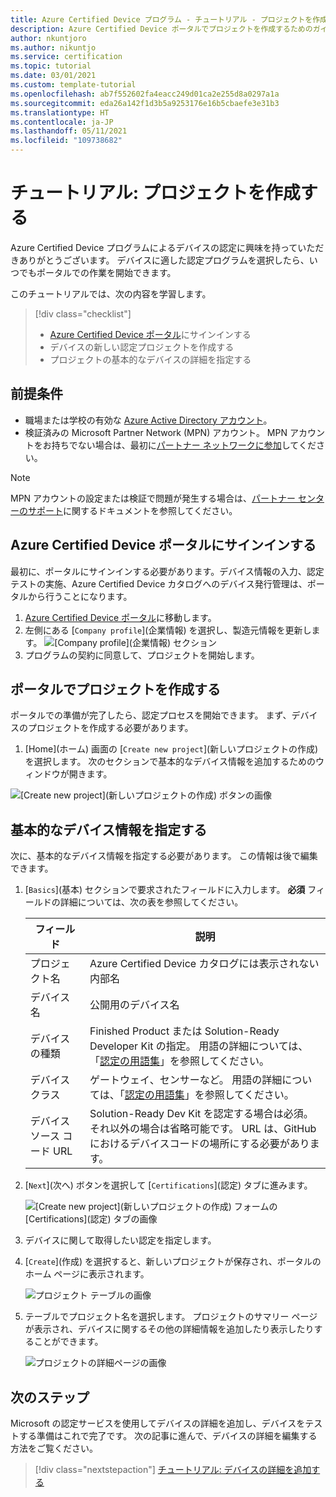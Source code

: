```yaml
---
title: Azure Certified Device プログラム - チュートリアル - プロジェクトを作成する
description: Azure Certified Device ポータルでプロジェクトを作成するためのガイド
author: nkuntjoro
ms.author: nikuntjo
ms.service: certification
ms.topic: tutorial
ms.date: 03/01/2021
ms.custom: template-tutorial
ms.openlocfilehash: ab7f552602fa4eacc249d01ca2e255d8a0297a1a
ms.sourcegitcommit: eda26a142f1d3b5a9253176e16b5cbaefe3e31b3
ms.translationtype: HT
ms.contentlocale: ja-JP
ms.lasthandoff: 05/11/2021
ms.locfileid: "109738682"
---
```

# <a name="tutorial-create-your-project"></a>チュートリアル: プロジェクトを作成する

Azure Certified Device プログラムによるデバイスの認定に興味を持っていただきありがとうございます。 デバイスに適した認定プログラムを選択したら、いつでもポータルでの作業を開始できます。

このチュートリアルでは、次の内容を学習します。

> [!div class="checklist"]
> * [Azure Certified Device ポータル](https://certify.azure.com/)にサインインする
> * デバイスの新しい認定プロジェクトを作成する
> * プロジェクトの基本的なデバイスの詳細を指定する

## <a name="prerequisites"></a>前提条件


- 職場または学校の有効な [Azure Active Directory アカウント](https://docs.microsoft.com/azure/active-directory/fundamentals/active-directory-whatis)。
- 検証済みの Microsoft Partner Network (MPN) アカウント。 MPN アカウントをお持ちでない場合は、最初に[パートナー ネットワークに参加](https://partner.microsoft.com/)してください。 

> [!NOTE] 
> MPN アカウントの設定または検証で問題が発生する場合は、[パートナー センターのサポート](https://docs.microsoft.com/partner-center)に関するドキュメントを参照してください。


## <a name="signing-into-the-azure-certified-device-portal"></a>Azure Certified Device ポータルにサインインする

最初に、ポータルにサインインする必要があります。デバイス情報の入力、認定テストの実施、Azure Certified Device カタログへのデバイス発行管理は、ポータルから行うことになります。

1. [Azure Certified Device ポータル](https://certify.azure.com)に移動します。
1. 左側にある [`Company profile`]\(企業情報\) を選択し、製造元情報を更新します。
   ![[Company profile]\(企業情報\) セクション](./media/images/company-profile.png)
1. プログラムの契約に同意して、プロジェクトを開始します。

## <a name="creating-your-project-on-the-portal"></a>ポータルでプロジェクトを作成する

ポータルでの準備が完了したら、認定プロセスを開始できます。 まず、デバイスのプロジェクトを作成する必要があります。

1. [Home]\(ホーム\) 画面の [`Create new project`]\(新しいプロジェクトの作成\) を選択します。 次のセクションで基本的なデバイス情報を追加するためのウィンドウが開きます。

 ![[Create new project]\(新しいプロジェクトの作成\) ボタンの画像](./media/images/create-new-project.png)

## <a name="identifying-basic-device-information"></a>基本的なデバイス情報を指定する

次に、基本的なデバイス情報を指定する必要があります。 この情報は後で編集できます。

1. [`Basics`]\(基本\) セクションで要求されたフィールドに入力します。 **必須** フィールドの詳細については、次の表を参照してください。

    | フィールド                  | 説明                                                                                                                         |
    |------------------------|-------------------------------------------------------------------------------------------------------------------------------------|
    | プロジェクト名           | Azure Certified Device カタログには表示されない内部名                                                        |
    | デバイス名            | 公開用のデバイス名                                                                                                |
    | デバイスの種類            | Finished Product または Solution-Ready Developer Kit の指定。     用語の詳細については、「[認定の用語集](./resources-glossary.md)」を参照してください。                                                                     |
    | デバイス クラス           | ゲートウェイ、センサーなど。  用語の詳細については、「[認定の用語集](./resources-glossary.md)」を参照してください。                                                                    |
    | デバイス ソース コード URL | Solution-Ready Dev Kit を認定する場合は必須。それ以外の場合は省略可能です。 URL は、GitHub におけるデバイスコードの場所にする必要があります。 |
1. [`Next`]\(次へ\) ボタンを選択して [`Certifications`]\(認定\) タブに進みます。

    ![[Create new project]\(新しいプロジェクトの作成\) フォームの [Certifications]\(認定\) タブの画像](./media/images/create-new-project-certificationswindow.png)

1. デバイスに関して取得したい認定を指定します。
1. [`Create`]\(作成\) を選択すると、新しいプロジェクトが保存され、ポータルのホーム ページに表示されます。

    ![プロジェクト テーブルの画像](./media/images/project-table.png)

1. テーブルでプロジェクト名を選択します。 プロジェクトのサマリー ページが表示され、デバイスに関するその他の詳細情報を追加したり表示したりすることができます。

    ![プロジェクトの詳細ページの画像](./media/images/device-details-section.png)

## <a name="next-steps"></a>次のステップ

Microsoft の認定サービスを使用してデバイスの詳細を追加し、デバイスをテストする準備はこれで完了です。 次の記事に進んで、デバイスの詳細を編集する方法をご覧ください。
> [!div class="nextstepaction"]
> [チュートリアル: デバイスの詳細を追加する](tutorial-02-adding-device-details.md)
